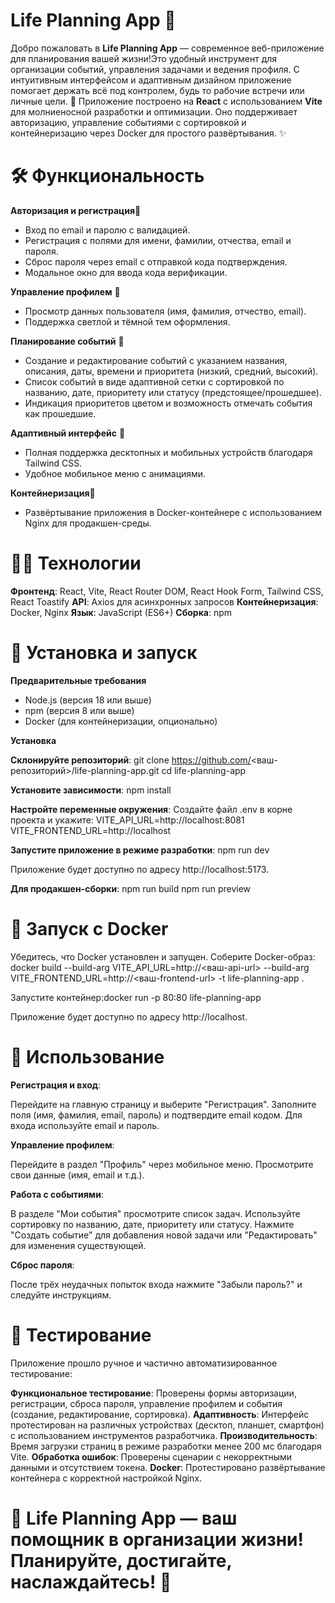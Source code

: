 # Life Planning App 📅
Добро пожаловать в **Life Planning App** — современное веб-приложение для планирования вашей жизни!Это удобный инструмент для организации событий, управления задачами и ведения профиля. С интуитивным интерфейсом и адаптивным дизайном приложение помогает держать всё под контролем, будь то рабочие встречи или личные цели. 🚀
Приложение построено на **React** с использованием **Vite** для молниеносной разработки и оптимизации. Оно поддерживает авторизацию, управление событиями с сортировкой и контейнеризацию через Docker для простого развёртывания. ✨
# 🛠 Функциональность

**Авторизация и регистрация**🔐
- Вход по email и паролю с валидацией.
- Регистрация с полями для имени, фамилии, отчества, email и пароля.
- Сброс пароля через email с отправкой кода подтверждения.
- Модальное окно для ввода кода верификации.


**Управление профилем** 👤
- Просмотр данных пользователя (имя, фамилия, отчество, email).
- Поддержка светлой и тёмной тем оформления.


**Планирование событий** 📆
- Создание и редактирование событий с указанием названия, описания, даты, времени и приоритета (низкий, средний, высокий).
- Список событий в виде адаптивной сетки с сортировкой по названию, дате, приоритету или статусу (предстоящее/прошедшее).
- Индикация приоритетов цветом и возможность отмечать события как прошедшие.


**Адаптивный интерфейс** 📱
- Полная поддержка десктопных и мобильных устройств благодаря Tailwind CSS.
- Удобное мобильное меню с анимациями.


**Контейнеризация**🐳
- Развёртывание приложения в Docker-контейнере с использованием Nginx для продакшен-среды.



# 🧑‍💻 Технологии

**Фронтенд**: React, Vite, React Router DOM, React Hook Form, Tailwind CSS, React Toastify
**API**: Axios для асинхронных запросов
**Контейнеризация**: Docker, Nginx
**Язык**: JavaScript (ES6+)
**Сборка**: npm

# 🚀 Установка и запуск
**Предварительные требования**

- Node.js (версия 18 или выше)
- npm (версия 8 или выше)
- Docker (для контейнеризации, опционально)

**Установка**

**Склонируйте репозиторий**:
git clone https://github.com/<ваш-репозиторий>/life-planning-app.git
cd life-planning-app


**Установите зависимости**:
npm install


**Настройте переменные окружения**:
Создайте файл .env в корне проекта и укажите:
VITE_API_URL=http://localhost:8081
VITE_FRONTEND_URL=http://localhost


**Запустите приложение в режиме разработки**:
npm run dev

Приложение будет доступно по адресу http://localhost:5173.

**Для продакшен-сборки**:
npm run build
npm run preview



# 🐳 Запуск с Docker

Убедитесь, что Docker установлен и запущен.
Соберите Docker-образ: docker build --build-arg VITE_API_URL=http://<ваш-api-url> --build-arg VITE_FRONTEND_URL=http://<ваш-frontend-url> -t life-planning-app .


Запустите контейнер:docker run -p 80:80 life-planning-app

Приложение будет доступно по адресу http://localhost.

# 📝 Использование

**Регистрация и вход**:

Перейдите на главную страницу и выберите "Регистрация".
Заполните поля (имя, фамилия, email, пароль) и подтвердите email кодом.
Для входа используйте email и пароль.


**Управление профилем**:

Перейдите в раздел "Профиль" через мобильное меню.
Просмотрите свои данные (имя, email и т.д.).


**Работа с событиями**:

В разделе "Мои события" просмотрите список задач.
Используйте сортировку по названию, дате, приоритету или статусу.
Нажмите "Создать событие" для добавления новой задачи или "Редактировать" для изменения существующей.


**Сброс пароля**:

После трёх неудачных попыток входа нажмите "Забыли пароль?" и следуйте инструкциям.



# 🧪 Тестирование
Приложение прошло ручное и частично автоматизированное тестирование:

**Функциональное тестирование**: Проверены формы авторизации, регистрации, сброса пароля, управление профилем и события (создание, редактирование, сортировка).
**Адаптивность**: Интерфейс протестирован на различных устройствах (десктоп, планшет, смартфон) с использованием инструментов разработчика.
**Производительность**: Время загрузки страниц в режиме разработки менее 200 мс благодаря Vite.
**Обработка ошибок**: Проверены сценарии с некорректными данными и отсутствием токена.
**Docker**: Протестировано развёртывание контейнера с корректной настройкой Nginx.

# 🌟 Life Planning App — ваш помощник в организации жизни! Планируйте, достигайте, наслаждайтесь! 🌟
